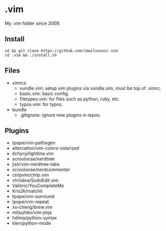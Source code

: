 # .vim

My .vim folder since 2009.

## Install

    cd && git clone https://github.com/imwilsonxu/.vim
    cd .vim && ./install.sh

## Files

* vimrcs
    * vundle.vim: setup vim plugins via vundle.vim, must be top of .vimrc.
    * basic.vim: basic config.
    * filetypes.vim: for files such as python, ruby, etc.
    * typos.vim: for typos.
* bundle
    * .gitignore: ignore new plugins in repos.

## Plugins

* tpope/vim-pathogen
* altercation/vim-colors-solarized
* itchyny/lightline.vim
* scrooloose/nerdtree
* jistr/vim-nerdtree-tabs
* scrooloose/nerdcommenter
* ctrlpvim/ctrlp.vim
* chrisbra/SudoEdit.vim
* Valloric/YouCompleteMe
* Kris2k/matchit
* tpope/vim-surround
* tpope/vim-repeat
* xu-cheng/brew.vim
* mitsuhiko/vim-jinja
* hdima/python-syntax
* klen/python-mode
